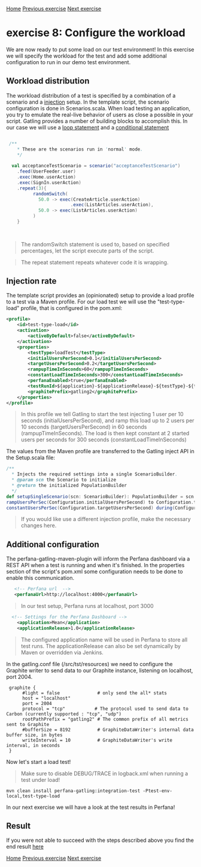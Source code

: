 [Home](index.md) 
[Previous exercise](exercise-7.md) 
[Next exercise](exercise-9.md)  

# exercise 8: Configure the workload 

We are now ready to put some load on our test environment! In this exercise we will specify the workload for the test and add some additional configuration to run in our demo test environment.  

## Workload distribution

The workload distribution of a test is specified by a combination of a scenario and a [injection](https://gatling.io/docs/2.3/general/simulation_setup/?highlight=injection) setup. In the template script, the scenario configuration is done in Scenarios.scala. When load testing an application, you try to emulate the real-live behavior of users as close a possible in your script. Gatling provides a number of building blocks to accomplish this. In our case we will use a [loop statement](https://gatling.io/docs/2.3/general/scenario/#loop-statements) and a [conditional statement](https://gatling.io/docs/2.3/general/scenario/#conditional-statements)  

 

```scala

 /**
    * These are the scenarios run in 'normal' mode.
    */
      
  val acceptanceTestScenario = scenario("acceptanceTestScenario")
    .feed(UserFeeder.user)
    .exec(Home.userAction)
    .exec(SignIn.userAction)
    .repeat(3){
          randomSwitch(
            50.0 -> exec(CreateArticle.userAction)
                        .exec(ListArticles.userAction),      
            50.0 -> exec(ListArticles.userAction)
          )
    }
    
      

```
> The randomSwitch statement is used to, based on specified percentages, let the script execute parts of the script.

> The repeat statement repeats whatever code it is wrapping. 

## Injection rate

The template script provides an (opinionated) setup to provide a load profile to a test via a Maven profile. For our load test we will use the "test-type-load" profile, that is configured in the pom.xml: 

```xml
<profile>
    <id>test-type-load</id>
    <activation>
        <activeByDefault>false</activeByDefault>
    </activation>
    <properties>
        <testType>loadTest</testType>
        <initialUsersPerSecond>0.1</initialUsersPerSecond>
        <targetUsersPerSecond>0.2</targetUsersPerSecond>
        <rampupTimeInSeconds>60</rampupTimeInSeconds>
        <constantLoadTimeInSeconds>300</constantLoadTimeInSeconds>
        <perfanaEnabled>true</perfanaEnabled>
        <testRunId>${application}-${applicationRelease}-${testType}-${testEnvironment}-${build.time}</testRunId>
        <graphitePrefix>gatling2</graphitePrefix>
    </properties>
</profile>
```

> In this profile we tell Gatling to start the test injecting 1 user per 10 seconds (initialUsersPerSecond), and ramp this load up to 2 users per 10 seconds (targetUsersPerSecond) in 60 seconds (rampupTimeInSeconds). The  load is then kept constant at 2 started users per seconds for 300 seconds (constantLoadTimeInSeconds)
  
The values from the Maven profile are transferred to the Gatling inject API in the Setup.scala file:

```scala
/**
  * Injects the required settings into a single ScenarioBuilder.
  * @param scn the Scenario to initialize
  * @return the initialized PopulationBuilder
  */
def setupSingleScenario(scn: ScenarioBuilder): PopulationBuilder = scn.inject(
rampUsersPerSec(Configuration.initialUsersPerSecond) to Configuration.targetUsersPerSecond during (Configuration.rampupTimeInSeconds),
constantUsersPerSec(Configuration.targetUsersPerSecond) during(Configuration.constantLoadTimeInSeconds)
``` 
> If you would like use a different injection profile, make the necessary changes here.

## Additional configuration

The perfana-gatling-maven-plugin will inform the Perfana dashboard via a REST API when a test is running and when it's finished. In the properties section of the script's pom.xml some configuration needs to be done to enable this communication.


```xml
   <!-- Perfana url  -->
   <perfanaUrl>http://localhost:4000</perfanaUrl>
``` 
> In our test setup, Perfana runs at localhost, port 3000

```xml
  <!-- Settings for the Perfana Dashboard -->
    <application>Mean</application>
    <applicationRelease>1.0</applicationRelease>
```
> The configured application name will be used in Perfana to store all test runs. The applicationRelease can also be set dynamically by Maven or overridden via Jenkins. 

In the gatling.conf file (/src/tst/resources) we need to configure the Graphite writer to send data to our Graphite instance, listening on localhost, port 2004.

```
 graphite {
      #light = false              # only send the all* stats
      host = "localhost"
      port = 2004
      protocol = "tcp"           # The protocol used to send data to Carbon (currently supported : "tcp", "udp")
      rootPathPrefix = "gatling2" # The common prefix of all metrics sent to Graphite
      #bufferSize = 8192          # GraphiteDataWriter's internal data buffer size, in bytes
      writeInterval = 10          # GraphiteDataWriter's write interval, in seconds
 }

```

Now let's start a load test!

> Make sure to disable DEBUG/TRACE in logback.xml when running a test under load!

```  
mvn clean install perfana-gatling:integration-test -Ptest-env-local,test-type-load
```

In our next exercise we will have a look at the test results in Perfana!

## Result

If you were not able to succeed with the steps described above you find the end result [here](https://github.com/perfana/perfana-gatling-workshop/tree/workshop/exercise-8)  


[Home](index.md) 
[Previous exercise](exercise-7.md) 
[Next exercise](exercise-9.md)  


  

